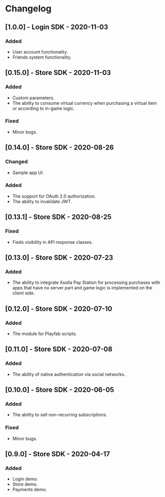 # Changelog

## [1.0.0] - Login SDK - 2020-11-03

### Added

- User account functionality.
- Friends system functionality.


## [0.15.0] - Store SDK - 2020-11-03

### Added

- Custom parameters.
- The ability to consume virtual currency when purchasing a virtual item or according to in-game logic.

### Fixed

- Minor bugs.


## [0.14.0] - Store SDK - 2020-08-26

### Changed

- Sample app UI.

### Added

- The support for OAuth 2.0 authorization.
- The ability to invalidate JWT.


## [0.13.1] - Store SDK - 2020-08-25

### Fixed

- Fieds visibility in API response classes.


## [0.13.0] - Store SDK - 2020-07-23

### Added

- The ability to integrate Xsolla Pay Station for processing purchases with apps that have no server part and game logic is implemented on the client side.


## [0.12.0] - Store SDK - 2020-07-10

### Added

- The module for Playfab scripts.


## [0.11.0] - Store SDK - 2020-07-08

### Added

- The ability of native authentication via social networks.


## [0.10.0] - Store SDK - 2020-06-05

### Added

- The ability to sell non-recurring subscriptions.

### Fixed

- Minor bugs.


## [0.9.0] - Store SDK - 2020-04-17

### Added

- Login demo.
- Store demo.
- Payments demo.
